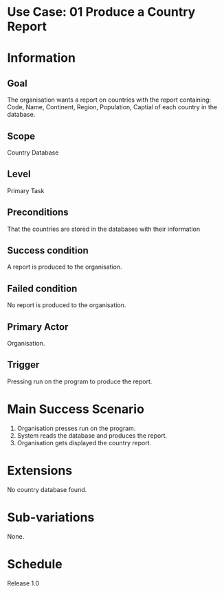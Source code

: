# Use Case: 01 Produce a Country Report
# Information
## Goal
The organisation wants a report on countries with the report containing: Code, Name, Continent, Region, Population, Captial of each country in the database.
## Scope
Country Database
## Level
Primary Task
## Preconditions
That the countries are stored in the databases with their information
## Success condition
A report is produced to the organisation. 
## Failed condition
No report is produced to the organisation.
## Primary Actor
Organisation.
## Trigger
Pressing run on the program to produce the report.
# Main Success Scenario
1. Organisation presses run on the program.
2. System reads the database and produces the report.
3. Organisation gets displayed the country report.
# Extensions
No country database found.
# Sub-variations
None.
# Schedule
Release 1.0